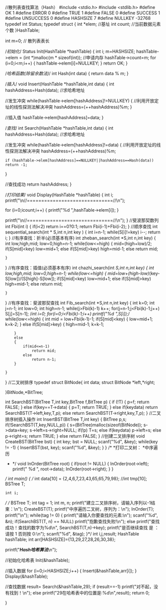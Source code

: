 
//散列表查找算法（Hash）
#include <stdio.h>
#include <stdlib.h>
#define OK 1
#define ERROR 0
#define TRUE 1
#define FALSE 0
#define SUCCESS 1
#define UNSUCCESS 0
#define HASHSIZE 7
#define NULLKEY -32768
typedef int Status;
typedef struct
{
  int *elem;           //基址
  int count;           //当前数据元素个数
}HashTable;

int m=0; // 散列表表长

/*初始化*/
Status Init(HashTable *hashTable)
{
  int i;
  m=HASHSIZE;
  hashTable->elem = (int *)malloc(m * sizeof(int)); //申请内存
  hashTable->count=m;
  for (i=0;i<m;i++)
  {
    hashTable->elem[i]=NULLKEY;
  }
  return OK;
}

/*哈希函数(除留余数法)*/
int Hash(int data)
{
  return data % m;
}

/*插入*/
void Insert(HashTable *hashTable,int data)
{
  int hashAddress=Hash(data); //求哈希地址

  //发生冲突
  while(hashTable->elem[hashAddress]!=NULLKEY)
  {
    //利用开放定址的线性探测法解决冲突
    hashAddress=(++hashAddress)%m;
  }

  //插入值
  hashTable->elem[hashAddress]=data;
}

/*查找*/
int Search(HashTable *hashTable,int data)
{
  int hashAddress=Hash(data); //求哈希地址

  //发生冲突
  while(hashTable->elem[hashAddress]!=data)
  {
    //利用开放定址的线性探测法解决冲突
    hashAddress=(++hashAddress)%m;

    if (hashTable->elem[hashAddress]==NULLKEY||hashAddress==Hash(data)) return -1;
  }

  //查找成功
  return hashAddress;
}

/*打印结果*/
void Display(HashTable *hashTable)
{
  int i;
  printf("\n//==============================//\n");

  for (i=0;i<hashTable->count;i++)
  {
    printf("%d ",hashTable->elem[i]);
  }

  printf("\n//==============================//\n");
}
//斐波那契数列
int Fbi(int i)
{
    if(i<2)
        return i==0?0:1;
    return Fbi(i-1)+Fbi(i-2);
}
//顺序查找
int sequential_search(int * S,int n,int key )
{
    int i=n-1;
    while(S[i]!=key)
        i--;
    return i;
}
//有序查找：折半(必须基本有序)
int zheban_search(int *S,int n,int key)
{
    int low,high,mid;
    low=0,high=n-1;
    while(low<=high)
    {
        mid=(high+low)/2;
        if(S[mid]<key)
            low=mid+1;
        else if(S[mid]>key)
            high=mid-1;
        else
            return mid;

    }
}
//有序查找：插值(必须基本有序)
int chazhi_search(int *S,int n,int key)
{
    int low,high,mid;
    low=0,high=n-1;
    while(low<=high)
    {
        mid=low+(high-low)*(key-S[low])/(S[high]-S[low]);
        if(S[mid]<key)
            low=mid+1;
        else if(S[mid]>key)
            high=mid-1;
        else
            return mid;

    }

}
//有序查找：斐波那契查找
int Fib_search(int *S,int n,int key)
{
    int k=0;
    int j=n-1;
    int low=0;
    int high=n-1;
    while(j>Fbi(k)-1)
        k++;
    for(j=n-1;j<Fbi(k)-1;j++)
        S[j]=S[n-1];
    /*int i=0;
    for(i=0;i<Fbi(k)-1;i++)
        printf("%d  ",S[i]);*/
    while(low<=high)
    {
        int mid = low+Fbi(k-1)-1;
        if(S[mid]<key)
        {
            low=mid+1;
            k=k-2;
        }
        else if(S[mid]>key)
        {
            high=mid-1;
            k=k-1;

        }
        else
        {
            if(mid<=n-1)
                return mid;
            else
                return n-1;
        }

    }

}
//二叉树排序
typedef struct BitNode{
    int data;
    struct BitNode *left,*right;

}BitNode,*BitTree;

int SearchBST(BitTree T,int key,BitTree f,BitTree p)
{
    if (!T)
    {
        p=f;
        return FALSE;
    }
    else if(key==T->data)
    {
        p=T;
        return TRUE;
    }
    else if(key<T->data)
        return SearchBST(T->left,key,T,p);
    else
        return SearchBST(T->right,key,T,p);
}
//二叉排序树插入操作
int InsertBST(BitTree T,int key)
{
    BitTree p,s;
    if(!SearchBST(T,key,NULL,p))
    {
        s=(BitTree)malloc(sizeof(BitNode));
        s->data=key;
        s->left=s->right=NULL;
        if(!p)
            T=s;
        else if(key<p->data)
            p->left=s;
        else
            p->right=s;
        return TRUE;
    }
    else
        return FALSE;
}
//创建二叉排序树
void CreateBST(BitTree bst)
{
    int key;
    bst = NULL;
     scanf("%d", &key);
    while(key != -1)
    {
        InsertBST(bst, key);
        scanf("%d", &key);
    }
}
/*
 *打印二叉树：
 *中序遍历
 * */
void InOrder(BitTree root)
{
    if(root != NULL)
    {
        InOrder(root->left);
        printf(" %d ", root->data);
        InOrder(root->right);
    }
}



*/
int main()
{
  /*
    int data[10] = {2,4,6,7,23,43,65,65,79,98};
    //int tmp[10]; BSTree T;

    int i;
*/
   /* BSTree T;
    int tag = 1;
    int m, n;
    printf("建立二叉排序树，请输入序列以-1结束：\n");
    CreateBST(T);
    printf("中序遍历二叉树，序列为：\n");
    InOrder(T);
    printf("\n");
    while(tag != 0)
    {
        printf("请输入你要查找的元素:\n");
        scanf("%d", &n);
        if(SearchBST(T, n) == NULL)
                printf("抱歉查找失败!\n");
        else
                printf("查找成功！查找的数字为%d\n", SearchBST(T,n)->key);
        printf("是否继续查找 是 ：请按 1 否则按 0:\n");
        scanf("%d", &tag);
    }*/
   int i,j,result;
  HashTable hashTable;
  int arr[HASHSIZE]={13,29,27,28,26,30,38};

  printf("***************Hash哈希算法***************\n");

  //初始化哈希表
  Init(&hashTable);

  //插入数据
  for (i=0;i<HASHSIZE;i++)
  {
    Insert(&hashTable,arr[i]);
  }
  Display(&hashTable);

  //查找数据
  result= Search(&hashTable,29);
  if (result==-1)
      printf("对不起，没有找到！\n");
  else
      printf("29在哈希表中的位置是:%d\n",result);
  return 0;


}
